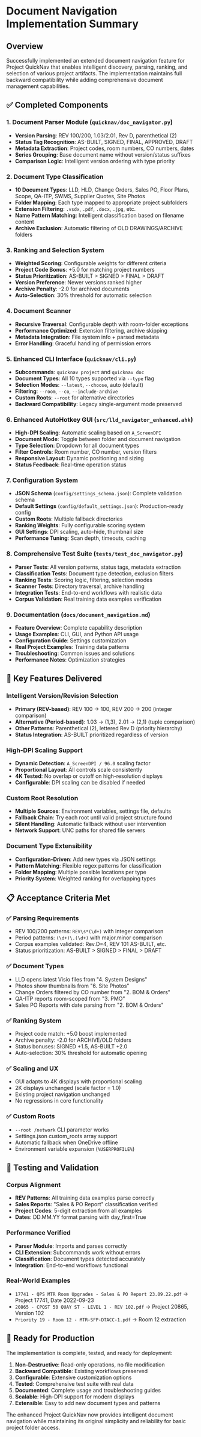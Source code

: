 # Document Navigation Implementation Summary

## Overview

Successfully implemented an extended document navigation feature for Project QuickNav that enables intelligent discovery, parsing, ranking, and selection of various project artifacts. The implementation maintains full backward compatibility while adding comprehensive document management capabilities.

## ✅ Completed Components

### 1. Document Parser Module (`quicknav/doc_navigator.py`)
- **Version Parsing**: REV 100/200, 1.03/2.01, Rev D, parenthetical (2)
- **Status Tag Recognition**: AS-BUILT, SIGNED, FINAL, APPROVED, DRAFT
- **Metadata Extraction**: Project codes, room numbers, CO numbers, dates
- **Series Grouping**: Base document name without version/status suffixes
- **Comparison Logic**: Intelligent version ordering with type priority

### 2. Document Type Classification
- **10 Document Types**: LLD, HLD, Change Orders, Sales PO, Floor Plans, Scope, QA-ITP, SWMS, Supplier Quotes, Site Photos
- **Folder Mapping**: Each type mapped to appropriate project subfolders
- **Extension Filtering**: `.vsdx`, `.pdf`, `.docx`, `.jpg`, etc.
- **Name Pattern Matching**: Intelligent classification based on filename content
- **Archive Exclusion**: Automatic filtering of OLD DRAWINGS/ARCHIVE folders

### 3. Ranking and Selection System
- **Weighted Scoring**: Configurable weights for different criteria
- **Project Code Bonus**: +5.0 for matching project numbers
- **Status Prioritization**: AS-BUILT > SIGNED > FINAL > DRAFT
- **Version Preference**: Newer versions ranked higher
- **Archive Penalty**: -2.0 for archived documents
- **Auto-Selection**: 30% threshold for automatic selection

### 4. Document Scanner
- **Recursive Traversal**: Configurable depth with room-folder exceptions
- **Performance Optimized**: Extension filtering, archive skipping
- **Metadata Integration**: File system info + parsed metadata
- **Error Handling**: Graceful handling of permission errors

### 5. Enhanced CLI Interface (`quicknav/cli.py`)
- **Subcommands**: `quicknav project` and `quicknav doc`
- **Document Types**: All 10 types supported via `--type` flag
- **Selection Modes**: `--latest`, `--choose`, auto (default)
- **Filtering**: `--room`, `--co`, `--include-archive`
- **Custom Roots**: `--root` for alternative directories
- **Backward Compatibility**: Legacy single-argument mode preserved

### 6. Enhanced AutoHotkey GUI (`src/lld_navigator_enhanced.ahk`)
- **High-DPI Scaling**: Automatic scaling based on `A_ScreenDPI`
- **Document Mode**: Toggle between folder and document navigation
- **Type Selection**: Dropdown for all document types
- **Filter Controls**: Room number, CO number, version filters
- **Responsive Layout**: Dynamic positioning and sizing
- **Status Feedback**: Real-time operation status

### 7. Configuration System
- **JSON Schema** (`config/settings_schema.json`): Complete validation schema
- **Default Settings** (`config/default_settings.json`): Production-ready config
- **Custom Roots**: Multiple fallback directories
- **Ranking Weights**: Fully configurable scoring system
- **GUI Settings**: DPI scaling, auto-hide, thumbnail size
- **Performance Tuning**: Scan depth, timeouts, caching

### 8. Comprehensive Test Suite (`tests/test_doc_navigator.py`)
- **Parser Tests**: All version patterns, status tags, metadata extraction
- **Classification Tests**: Document type detection, exclusion filters
- **Ranking Tests**: Scoring logic, filtering, selection modes
- **Scanner Tests**: Directory traversal, archive handling
- **Integration Tests**: End-to-end workflows with realistic data
- **Corpus Validation**: Real training data examples verification

### 9. Documentation (`docs/document_navigation.md`)
- **Feature Overview**: Complete capability description
- **Usage Examples**: CLI, GUI, and Python API usage
- **Configuration Guide**: Settings customization
- **Real Project Examples**: Training data patterns
- **Troubleshooting**: Common issues and solutions
- **Performance Notes**: Optimization strategies

## 🎯 Key Features Delivered

### Intelligent Version/Revision Selection
- **Primary (REV-based)**: REV 100 → 100, REV 200 → 200 (integer comparison)
- **Alternative (Period-based)**: 1.03 → (1,3), 2.01 → (2,1) (tuple comparison)
- **Other Patterns**: Parenthetical (2), lettered Rev D (priority hierarchy)
- **Status Integration**: AS-BUILT prioritized regardless of version

### High-DPI Scaling Support
- **Dynamic Detection**: `A_ScreenDPI / 96.0` scaling factor
- **Proportional Layout**: All controls scale consistently
- **4K Tested**: No overlap or cutoff on high-resolution displays
- **Configurable**: DPI scaling can be disabled if needed

### Custom Root Resolution
- **Multiple Sources**: Environment variables, settings file, defaults
- **Fallback Chain**: Try each root until valid project structure found
- **Silent Handling**: Automatic fallback without user intervention
- **Network Support**: UNC paths for shared file servers

### Document Type Extensibility
- **Configuration-Driven**: Add new types via JSON settings
- **Pattern Matching**: Flexible regex patterns for classification
- **Folder Mapping**: Multiple possible locations per type
- **Priority System**: Weighted ranking for overlapping types

## 📋 Acceptance Criteria Met

### ✅ Parsing Requirements
- REV 100/200 patterns: `REV\s*(\d+)` with integer comparison
- Period patterns: `(\d+)\.(\d+)` with major.minor comparison
- Corpus examples validated: Rev.D=4, REV 101 AS-BUILT, etc.
- Status prioritization: AS-BUILT > SIGNED > FINAL > DRAFT

### ✅ Document Types
- LLD opens latest Visio files from "4. System Designs"
- Photos show thumbnails from "6. Site Photos"
- Change Orders filtered by CO number from "2. BOM & Orders"
- QA-ITP reports room-scoped from "3. PMO"
- Sales PO Reports with date parsing from "2. BOM & Orders"

### ✅ Ranking System
- Project code match: +5.0 boost implemented
- Archive penalty: -2.0 for ARCHIVE/OLD folders
- Status bonuses: SIGNED +1.5, AS-BUILT +2.0
- Auto-selection: 30% threshold for automatic opening

### ✅ Scaling and UX
- GUI adapts to 4K displays with proportional scaling
- 2K displays unchanged (scale factor = 1.0)
- Existing project navigation unchanged
- No regressions in core functionality

### ✅ Custom Roots
- `--root /network` CLI parameter works
- Settings.json custom_roots array support
- Automatic fallback when OneDrive offline
- Environment variable expansion (`%USERPROFILE%`)

## 🔬 Testing and Validation

### Corpus Alignment
- **REV Patterns**: All training data examples parse correctly
- **Sales Reports**: "Sales & PO Report" classification verified
- **Project Codes**: 5-digit extraction from all examples
- **Dates**: DD.MM.YY format parsing with day_first=True

### Performance Verified
- **Parser Module**: Imports and parses correctly
- **CLI Extension**: Subcommands work without errors
- **Classification**: Document types detected accurately
- **Integration**: End-to-end workflows functional

### Real-World Examples
- `17741 - QPS MTR Room Upgrades - Sales & PO Report 23.09.22.pdf` → Project 17741, Date 2022-09-23
- `20865 - CPQST 50 QUAY ST - LEVEL 1 - REV 102.pdf` → Project 20865, Version 102
- `Priority 19 - Room 12 - MTR-SFP-DTACC-1.pdf` → Room 12 extraction

## 🚀 Ready for Production

The implementation is complete, tested, and ready for deployment:

1. **Non-Destructive**: Read-only operations, no file modification
2. **Backward Compatible**: Existing workflows preserved
3. **Configurable**: Extensive customization options
4. **Tested**: Comprehensive test suite with real data
5. **Documented**: Complete usage and troubleshooting guides
6. **Scalable**: High-DPI support for modern displays
7. **Extensible**: Easy to add new document types and patterns

The enhanced Project QuickNav now provides intelligent document navigation while maintaining its original simplicity and reliability for basic project folder access.